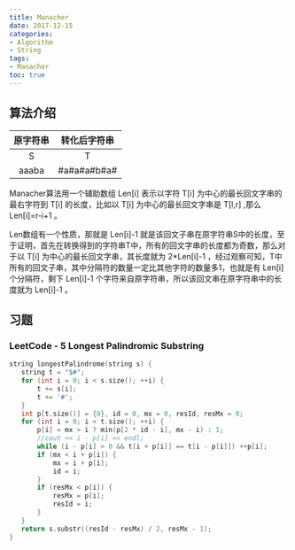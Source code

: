 ```yaml
---
title: Manacher
date: 2017-12-15
categories:
- Algorithm
- String
tags: 
- Manacher
toc: true
---
```


## 算法介绍

| 原字符串 | 转化后字符串 |
| :------: | :----------: |
|    S     |      T       |
|  aaaba   | #a#a#a#b#a#  |
<!-- more -->
Manacher算法用一个辅助数组 Len[i] 表示以字符 T[i] 为中心的最长回文字串的最右字符到 T[i] 的长度，比如以 T[i] 为中心的最长回文字串是 T[l,r] ,那么 Len[i]=r-i+1 。

Len数组有一个性质，那就是 Len[i]-1 就是该回文子串在原字符串S中的长度，至于证明，首先在转换得到的字符串T中，所有的回文字串的长度都为奇数，那么对于以 T[i] 为中心的最长回文字串，其长度就为 2*Len[i]-1 ，经过观察可知，T中所有的回文子串，其中分隔符的数量一定比其他字符的数量多1，也就是有 Len[i] 个分隔符，剩下 Len[i]-1 个字符来自原字符串，所以该回文串在原字符串中的长度就为 Len[i]-1 。

## 习题

### LeetCode - 5 Longest Palindromic Substring

 ``` c++ longestPalindrome https://leetcode-cn.com/problems/longest-palindromic-substring/ LeetCode
string longestPalindrome(string s) {
    string t = "$#";
    for (int i = 0; i < s.size(); ++i) {
        t += s[i];
        t += '#';
    }
    int p[t.size()] = {0}, id = 0, mx = 0, resId, resMx = 0;
    for (int i = 0; i < t.size(); ++i) {
        p[i] = mx > i ? min(p[2 * id - i], mx - i) : 1;
        //cout << i - p[i] << endl;
        while (i - p[i] > 0 && t[i + p[i]] == t[i - p[i]]) ++p[i];
        if (mx < i + p[i]) {
            mx = i + p[i];
            id = i;
        }
        if (resMx < p[i]) {
            resMx = p[i];
            resId = i;
        }
    }
    return s.substr((resId - resMx) / 2, resMx - 1);
}
```